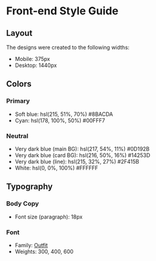 # Front-end Style Guide

## Layout

The designs were created to the following widths:

- Mobile: 375px
- Desktop: 1440px

## Colors

### Primary

- Soft blue: hsl(215, 51%, 70%) #8BACDA
- Cyan: hsl(178, 100%, 50%) #00FFF7

### Neutral

- Very dark blue (main BG): hsl(217, 54%, 11%) #0D192B
- Very dark blue (card BG): hsl(216, 50%, 16%) #14253D
- Very dark blue (line): hsl(215, 32%, 27%) #2F415B
- White: hsl(0, 0%, 100%) #FFFFFF

## Typography

### Body Copy

- Font size (paragraph): 18px

### Font

- Family: [Outfit](https://fonts.google.com/specimen/Outfit)
- Weights: 300, 400, 600
